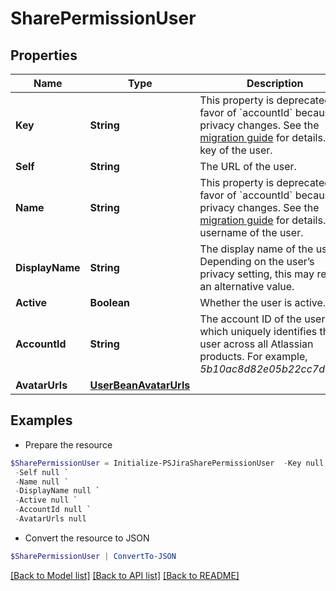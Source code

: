 # SharePermissionUser
## Properties

Name | Type | Description | Notes
------------ | ------------- | ------------- | -------------
**Key** | **String** | This property is deprecated in favor of &#x60;accountId&#x60; because of privacy changes. See the [migration guide](https://developer.atlassian.com/cloud/jira/platform/deprecation-notice-user-privacy-api-migration-guide/) for details.   The key of the user. | [optional] 
**Self** | **String** | The URL of the user. | [optional] 
**Name** | **String** | This property is deprecated in favor of &#x60;accountId&#x60; because of privacy changes. See the [migration guide](https://developer.atlassian.com/cloud/jira/platform/deprecation-notice-user-privacy-api-migration-guide/) for details.   The username of the user. | [optional] 
**DisplayName** | **String** | The display name of the user. Depending on the user’s privacy setting, this may return an alternative value. | [optional] 
**Active** | **Boolean** | Whether the user is active. | [optional] 
**AccountId** | **String** | The account ID of the user, which uniquely identifies the user across all Atlassian products. For example, *5b10ac8d82e05b22cc7d4ef5*. | [optional] 
**AvatarUrls** | [**UserBeanAvatarUrls**](UserBeanAvatarUrls.md) |  | [optional] 

## Examples

- Prepare the resource
```powershell
$SharePermissionUser = Initialize-PSJiraSharePermissionUser  -Key null `
 -Self null `
 -Name null `
 -DisplayName null `
 -Active null `
 -AccountId null `
 -AvatarUrls null
```

- Convert the resource to JSON
```powershell
$SharePermissionUser | ConvertTo-JSON
```

[[Back to Model list]](../README.md#documentation-for-models) [[Back to API list]](../README.md#documentation-for-api-endpoints) [[Back to README]](../README.md)

